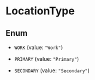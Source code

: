 

# LocationType

## Enum


* `WORK` (value: `"Work"`)

* `PRIMARY` (value: `"Primary"`)

* `SECONDARY` (value: `"Secondary"`)



